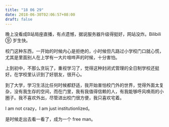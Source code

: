 ```yaml
---
title: "18 06 29"
date: 2018-06-30T02:06:57+08:00
draft: false
---
```


晚上没看成B站局座直播，有点遗憾，据说服务器升级得挺好，网站没炸。Bilibili ⑨ 岁生快。

校门这种东西，一开始的时候内心是拒绝的，小时候但凡路过小学校门口就心慌，尤其是里面别人在上学有一大片喧哗声的时候，十分害怕。

上到初中，不那么贪玩了，重视学习了，觉得这种封闭式管理的全日制学校还挺好。在学校里认识到了好朋友，很开心。

到了大学，学习生活比任何时候都舒适，我开始害怕校门外的世界，觉得外面太复杂，没有我生存的空间，而在门里，我有我值得信赖的人，有我能够呼风唤雨的小圈子。我不喜欢外出，尽管进出校门很方便，我只喜欢宅着。

I am not crazy，I am just institutionlized。

是时候走出去看一看了，成为一个 free man。
